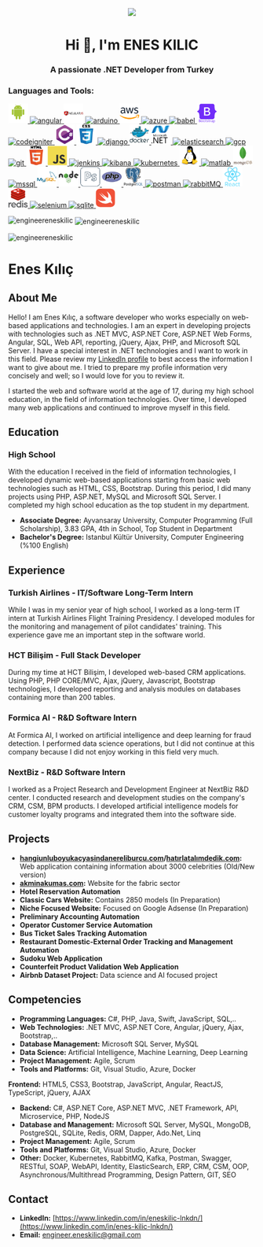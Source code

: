 <div align="center"><a href="[https://developer.android.com](https://www.linkedin.com/in/enes-kilic-lnkdn/)" target="_blank" rel="noreferrer"> <img src="https://gcdnb.pbrd.co/images/WYWYmuX7JNg3.png?o=1" width="300" /> </a></div>
<h1 align="center">Hi 👋, I'm ENES KILIC</h1>
<h3 align="center">A passionate .NET Developer from Turkey</h3>

<p align="left">
</p>

<h3 align="left">Languages and Tools:</h3>
<p align="left"> <a href="https://developer.android.com" target="_blank" rel="noreferrer"> <img src="https://raw.githubusercontent.com/devicons/devicon/master/icons/android/android-original-wordmark.svg" alt="android" width="40" height="40"/> </a> <a href="https://angular.io" target="_blank" rel="noreferrer"> <img src="https://angular.io/assets/images/logos/angular/angular.svg" alt="angular" width="40" height="40"/> </a> <a href="https://angular.io" target="_blank" rel="noreferrer"> <img src="https://raw.githubusercontent.com/devicons/devicon/master/icons/angularjs/angularjs-original-wordmark.svg" alt="angularjs" width="40" height="40"/> </a> <a href="https://www.arduino.cc/" target="_blank" rel="noreferrer"> <img src="https://cdn.worldvectorlogo.com/logos/arduino-1.svg" alt="arduino" width="40" height="40"/> </a> <a href="https://aws.amazon.com" target="_blank" rel="noreferrer"> <img src="https://raw.githubusercontent.com/devicons/devicon/master/icons/amazonwebservices/amazonwebservices-original-wordmark.svg" alt="aws" width="40" height="40"/> </a> <a href="https://azure.microsoft.com/en-in/" target="_blank" rel="noreferrer"> <img src="https://www.vectorlogo.zone/logos/microsoft_azure/microsoft_azure-icon.svg" alt="azure" width="40" height="40"/> </a> <a href="https://babeljs.io/" target="_blank" rel="noreferrer"> <img src="https://www.vectorlogo.zone/logos/babeljs/babeljs-icon.svg" alt="babel" width="40" height="40"/> </a> <a href="https://getbootstrap.com" target="_blank" rel="noreferrer"> <img src="https://raw.githubusercontent.com/devicons/devicon/master/icons/bootstrap/bootstrap-plain-wordmark.svg" alt="bootstrap" width="40" height="40"/> </a> <a href="https://codeigniter.com" target="_blank" rel="noreferrer"> <img src="https://cdn.worldvectorlogo.com/logos/codeigniter.svg" alt="codeigniter" width="40" height="40"/> </a> <a href="https://www.w3schools.com/cs/" target="_blank" rel="noreferrer"> <img src="https://raw.githubusercontent.com/devicons/devicon/master/icons/csharp/csharp-original.svg" alt="csharp" width="40" height="40"/> </a> <a href="https://www.w3schools.com/css/" target="_blank" rel="noreferrer"> <img src="https://raw.githubusercontent.com/devicons/devicon/master/icons/css3/css3-original-wordmark.svg" alt="css3" width="40" height="40"/> </a> <a href="https://www.djangoproject.com/" target="_blank" rel="noreferrer"> <img src="https://cdn.worldvectorlogo.com/logos/django.svg" alt="django" width="40" height="40"/> </a> <a href="https://www.docker.com/" target="_blank" rel="noreferrer"> <img src="https://raw.githubusercontent.com/devicons/devicon/master/icons/docker/docker-original-wordmark.svg" alt="docker" width="40" height="40"/> </a> <a href="https://dotnet.microsoft.com/" target="_blank" rel="noreferrer"> <img src="https://raw.githubusercontent.com/devicons/devicon/master/icons/dot-net/dot-net-original-wordmark.svg" alt="dotnet" width="40" height="40"/> </a> <a href="https://www.elastic.co" target="_blank" rel="noreferrer"> <img src="https://www.vectorlogo.zone/logos/elastic/elastic-icon.svg" alt="elasticsearch" width="40" height="40"/> </a> <a href="https://cloud.google.com" target="_blank" rel="noreferrer"> <img src="https://www.vectorlogo.zone/logos/google_cloud/google_cloud-icon.svg" alt="gcp" width="40" height="40"/> </a> <a href="https://git-scm.com/" target="_blank" rel="noreferrer"> <img src="https://www.vectorlogo.zone/logos/git-scm/git-scm-icon.svg" alt="git" width="40" height="40"/> </a> <a href="https://www.w3.org/html/" target="_blank" rel="noreferrer"> <img src="https://raw.githubusercontent.com/devicons/devicon/master/icons/html5/html5-original-wordmark.svg" alt="html5" width="40" height="40"/> </a> <a href="https://developer.mozilla.org/en-US/docs/Web/JavaScript" target="_blank" rel="noreferrer"> <img src="https://raw.githubusercontent.com/devicons/devicon/master/icons/javascript/javascript-original.svg" alt="javascript" width="40" height="40"/> </a> <a href="https://www.jenkins.io" target="_blank" rel="noreferrer"> <img src="https://www.vectorlogo.zone/logos/jenkins/jenkins-icon.svg" alt="jenkins" width="40" height="40"/> </a> <a href="https://www.elastic.co/kibana" target="_blank" rel="noreferrer"> <img src="https://www.vectorlogo.zone/logos/elasticco_kibana/elasticco_kibana-icon.svg" alt="kibana" width="40" height="40"/> </a> <a href="https://kubernetes.io" target="_blank" rel="noreferrer"> <img src="https://www.vectorlogo.zone/logos/kubernetes/kubernetes-icon.svg" alt="kubernetes" width="40" height="40"/> </a> <a href="https://www.linux.org/" target="_blank" rel="noreferrer"> <img src="https://raw.githubusercontent.com/devicons/devicon/master/icons/linux/linux-original.svg" alt="linux" width="40" height="40"/> </a> <a href="https://www.mathworks.com/" target="_blank" rel="noreferrer"> <img src="https://upload.wikimedia.org/wikipedia/commons/2/21/Matlab_Logo.png" alt="matlab" width="40" height="40"/> </a> <a href="https://www.mongodb.com/" target="_blank" rel="noreferrer"> <img src="https://raw.githubusercontent.com/devicons/devicon/master/icons/mongodb/mongodb-original-wordmark.svg" alt="mongodb" width="40" height="40"/> </a> <a href="https://www.microsoft.com/en-us/sql-server" target="_blank" rel="noreferrer"> <img src="https://www.svgrepo.com/show/303229/microsoft-sql-server-logo.svg" alt="mssql" width="40" height="40"/> </a> <a href="https://www.mysql.com/" target="_blank" rel="noreferrer"> <img src="https://raw.githubusercontent.com/devicons/devicon/master/icons/mysql/mysql-original-wordmark.svg" alt="mysql" width="40" height="40"/> </a> <a href="https://nodejs.org" target="_blank" rel="noreferrer"> <img src="https://raw.githubusercontent.com/devicons/devicon/master/icons/nodejs/nodejs-original-wordmark.svg" alt="nodejs" width="40" height="40"/> </a> <a href="https://www.photoshop.com/en" target="_blank" rel="noreferrer"> <img src="https://raw.githubusercontent.com/devicons/devicon/master/icons/photoshop/photoshop-line.svg" alt="photoshop" width="40" height="40"/> </a> <a href="https://www.php.net" target="_blank" rel="noreferrer"> <img src="https://raw.githubusercontent.com/devicons/devicon/master/icons/php/php-original.svg" alt="php" width="40" height="40"/> </a> <a href="https://www.postgresql.org" target="_blank" rel="noreferrer"> <img src="https://raw.githubusercontent.com/devicons/devicon/master/icons/postgresql/postgresql-original-wordmark.svg" alt="postgresql" width="40" height="40"/> </a> <a href="https://postman.com" target="_blank" rel="noreferrer"> <img src="https://www.vectorlogo.zone/logos/getpostman/getpostman-icon.svg" alt="postman" width="40" height="40"/> </a> <a href="https://www.rabbitmq.com" target="_blank" rel="noreferrer"> <img src="https://www.vectorlogo.zone/logos/rabbitmq/rabbitmq-icon.svg" alt="rabbitMQ" width="40" height="40"/> </a> <a href="https://reactjs.org/" target="_blank" rel="noreferrer"> <img src="https://raw.githubusercontent.com/devicons/devicon/master/icons/react/react-original-wordmark.svg" alt="react" width="40" height="40"/> </a> <a href="https://redis.io" target="_blank" rel="noreferrer"> <img src="https://raw.githubusercontent.com/devicons/devicon/master/icons/redis/redis-original-wordmark.svg" alt="redis" width="40" height="40"/> </a> <a href="https://www.selenium.dev" target="_blank" rel="noreferrer"> <img src="https://raw.githubusercontent.com/detain/svg-logos/780f25886640cef088af994181646db2f6b1a3f8/svg/selenium-logo.svg" alt="selenium" width="40" height="40"/> </a> <a href="https://www.sqlite.org/" target="_blank" rel="noreferrer"> <img src="https://www.vectorlogo.zone/logos/sqlite/sqlite-icon.svg" alt="sqlite" width="40" height="40"/> </a> <a href="https://developer.apple.com/swift/" target="_blank" rel="noreferrer"> <img src="https://raw.githubusercontent.com/devicons/devicon/master/icons/swift/swift-original.svg" alt="swift" width="40" height="40"/> </a> </p>

<p><img align="left" src="https://github-readme-stats.vercel.app/api/top-langs?username=engineereneskilic&show_icons=true&locale=en&layout=compact" alt="engineereneskilic" /></p>

<p>&nbsp;<img align="center" src="https://github-readme-stats.vercel.app/api?username=engineereneskilic&show_icons=true&locale=en" alt="engineereneskilic" /></p>

<p><img align="center" src="https://github-readme-streak-stats.herokuapp.com/?user=engineereneskilic&" alt="engineereneskilic" /></p>


# Enes Kılıç

## About Me
Hello! I am Enes Kılıç, a software developer who works especially on web-based applications and technologies. I am an expert in developing projects with technologies such as .NET MVC, ASP.NET Core, ASP.NET Web Forms, Angular, SQL, Web API, reporting, jQuery, Ajax, PHP, and Microsoft SQL Server. I have a special interest in .NET technologies and I want to work in this field. Please review my [LinkedIn profile](https://www.linkedin.com/in/enes-kilic-lnkdn/) to best access the information I want to give about me. I tried to prepare my profile information very concisely and well; so I would love for you to review it.

I started the web and software world at the age of 17, during my high school education, in the field of information technologies. Over time, I developed many web applications and continued to improve myself in this field.

## Education

### High School
With the education I received in the field of information technologies, I developed dynamic web-based applications starting from basic web technologies such as HTML, CSS, Bootstrap. During this period, I did many projects using PHP, ASP.NET, MySQL and Microsoft SQL Server. I completed my high school education as the top student in my department.

- **Associate Degree:** Ayvansaray University, Computer Programming (Full Scholarship), 3.83 GPA, 4th in School, Top Student in Department
- **Bachelor's Degree:** Istanbul Kültür University, Computer Engineering (%100 English)

## Experience

### Turkish Airlines - IT/Software Long-Term Intern
While I was in my senior year of high school, I worked as a long-term IT intern at Turkish Airlines Flight Training Presidency. I developed modules for the monitoring and management of pilot candidates' training. This experience gave me an important step in the software world.

### HCT Bilişim - Full Stack Developer
During my time at HCT Bilişim, I developed web-based CRM applications. Using PHP, PHP CORE/MVC, Ajax, jQuery, Javascript, Bootstrap technologies, I developed reporting and analysis modules on databases containing more than 200 tables.

### Formica AI - R&D Software Intern
At Formica AI, I worked on artificial intelligence and deep learning for fraud detection. I performed data science operations, but I did not continue at this company because I did not enjoy working in this field very much.

### NextBiz - R&D Software Intern
I worked as a Project Research and Development Engineer at NextBiz R&D center. I conducted research and development studies on the company's CRM, CSM, BPM products. I developed artificial intelligence models for customer loyalty programs and integrated them into the software side.

## Projects

- **[hangiunluboyukacyasindanereliburcu.com](http://hangiunluboyukacyasindanereliburcu.com)/[hatırlatalımdedik.com](http://hatirlatalimdedik.com):** Web application containing information about 3000 celebrities (Old/New version)
- **[akminakumas.com](http://akminakumas.com):** Website for the fabric sector
- **Hotel Reservation Automation**
- **Classic Cars Website:** Contains 2850 models (In Preparation)
- **Niche Focused Website:** Focused on Google Adsense (In Preparation)
- **Preliminary Accounting Automation**
- **Operator Customer Service Automation**
- **Bus Ticket Sales Tracking Automation**
- **Restaurant Domestic-External Order Tracking and Management Automation**
- **Sudoku Web Application**
- **Counterfeit Product Validation Web Application**
- **Airbnb Dataset Project:** Data science and AI focused project

## Competencies

- **Programming Languages:** C#, PHP, Java, Swift, JavaScript, SQL,..
- **Web Technologies:** .NET MVC, ASP.NET Core, Angular, jQuery, Ajax, Bootstrap,..
- **Database Management:** Microsoft SQL Server, MySQL
- **Data Science:** Artificial Intelligence, Machine Learning, Deep Learning
- **Project Management:** Agile, Scrum
- **Tools and Platforms:** Git, Visual Studio, Azure, Docker

**Frontend:** HTML5, CSS3, Bootstrap, JavaScript, Angular, ReactJS, TypeScript, jQuery, AJAX
- **Backend:** C#, ASP.NET Core, ASP.NET MVC, .NET Framework, API, Microservice, PHP, NodeJS
- **Database and Management:** Microsoft SQL Server, MySQL, MongoDB, PostgreSQL, SQLite, Redis, ORM, Dapper, Ado.Net, Linq
- **Project Management:** Agile, Scrum
- **Tools and Platforms:** Git, Visual Studio, Azure, Docker
- **Other:** Docker, Kubernetes, RabbitMQ, Kafka, Postman, Swagger, RESTful, SOAP, WebAPI, Identity, ElasticSearch, ERP, CRM, CSM, OOP, Asynchronous/Multithread Programming, Design Pattern, GIT, SEO

## Contact
- **LinkedIn:** [https://www.linkedin.com/in/eneskilic-lnkdn/](https://www.linkedin.com/in/enes-kilic-lnkdn/)
- **Email:** engineer.eneskilic@gmail.com


